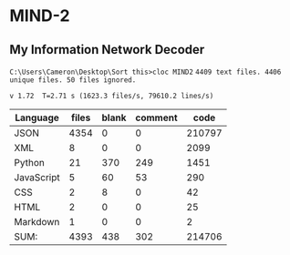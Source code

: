 # MIND-2
## My Information Network Decoder

`C:\Users\Cameron\Desktop\Sort this>cloc MIND2`
    `4409 text files.
    4406 unique files.
      50 files ignored.`

`v 1.72  T=2.71 s (1623.3 files/s, 79610.2 lines/s)`


|Language|files|blank|comment|code|
|--------|-----|-----|-------|----|
|JSON|4354|0|0|210797|
|XML|8|0|0|2099|
|Python|21|370|249|1451|
|JavaScript|5|60|53|290|
|CSS|2|8|0|42|
|HTML|2|0|0|25|
|Markdown|1|0|0|2|
|SUM:|4393|438|302|214706|
